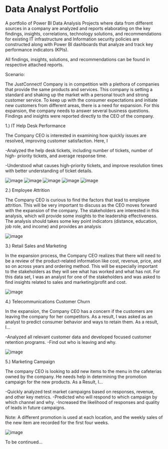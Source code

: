 # Data Analyst Portfolio
A portfolio of Power BI Data Analysis Projects where data from different sources in a company are analyzed and reports elaborating on the key findings, insights, correlations, technology solutions, and recommendations for existing IT infrastructure and Information security policies are constructed along with Power BI dashboards that analyze and track key performance indicators (KPIs).

All findings, insights, solutions, and recommendations can be found in respective attached reports.

Scenario:

The JustConnect! Company is in competition with a plethora of companies that provide the same products and
services. This company is setting a standard and shaking up the market with a personal touch and strong
customer service. To keep up with the consumer expectations and initiate new customers from different
areas, there is a need for expansion. For this expansion, the company needs to answer several business
questions. Findings and insights were reported directly to the CEO of the company.

1.) IT Help Desk Performance

The Company CEO is interested in examining how quickly issues are resolved, improving
customer satisfaction. Here, I 

-Analyzed the help desk tickets, including number of tickets, number of high-
priority tickets, and average response time. 

-Understood what causes high-priority tickets, and
improve resolution times with better understanding of ticket details.

![image](https://github.com/user-attachments/assets/f9e18e87-b623-4710-8ff6-5d25c7685e5e)
![image](https://github.com/user-attachments/assets/fc115d90-6b9a-4333-a9fb-b797e295a78e)
![image](https://github.com/user-attachments/assets/4877fdb3-0010-4ad8-ba65-d0787614dbba)
![image](https://github.com/user-attachments/assets/0665a9e1-f54e-4c68-898c-631702192aa8)
![image](https://github.com/user-attachments/assets/04c5d16c-0f47-4650-8947-b1010934b5ec)

2.) Employee Attrition

The Company CEO is curious to find the factors that lead to employee attrition. This will be very
important to discuss as the CEO moves forward with the expansion of the company. The stakeholders
are interested in this analysis, which will provide some insights to the leadership effectiveness. The
analysis should takes some key point indicators (distance, education, job role, and income) and
provides an analysis

![image](https://github.com/user-attachments/assets/40f56079-65b6-416a-8094-9c64a4561692)

3.) Retail Sales and Marketing

In the expansion process, the Company CEO realizes that there will need to be a review of the
product-related information like cost, revenue, price, and so on across years and ordering method.
This will be especially important to the stakeholders as they will see what has worked and what has
not. For this data set, I  was an analyst for one of the stakeholders and was asked to find insights related to
sales and marketing/profit and cost.

![image](https://github.com/user-attachments/assets/86326d13-12bc-4b49-8eca-5e82b83e8f8e)

4.) Telecommunications Customer Churn

In the expansion, the Company CEO has a concern if the customers are leaving the company for
her competitors. As a result, I was asked as an analyst to predict consumer behavior and ways to retain them. As a result, I...

-Analyzed all relevant customer data and developed focused customer retention programs.
-Find out who is leaving and why.

![image](https://github.com/user-attachments/assets/7b3c0bba-b386-4b78-ba53-e5a9d495430f)

5.) Marketing Campaign

The company CEO is looking to add new items to the menu in the cafeterias owned by the company. He
needs help in determining the promotion campaign for the new products. As a Result, I...

-Quickly analyzed test market campaigns based on responses, revenue, and other key metrics. 
-Predicted who will respond to which campaign by which channel and why. 
-Increased the likelihood of responses and quality of leads in future campaigns. 

Note: A different promotion is used at each location, and the weekly sales of the new
item are recorded for the first four weeks.

![image](https://github.com/user-attachments/assets/a560dba0-e3c0-4433-b4df-d67d507fb3b1)

To be continued...


